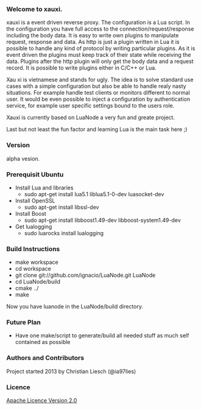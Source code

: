 ### Welcome to xauxi.
xauxi is a event driven reverse proxy. The configuration is a Lua script. In the configuration you have full access to the connection/request/response including the body data. It is easy to write own plugins to manipulate request, response and data. As http is just a plugin written in Lua it is possible to handle any kind of protocol by writing particular plugins. As it is event driven the plugins must keep track of their state while receiving the data. Plugins after the http plugin will only get the body data and a request record. It is possible to write plugins either in C/C++ or Lua.

Xau xi is vietnamese and stands for ugly. The idea is to solve standard use cases with a simple configuration but also be able to handle realy nasty situations. For example handle test clients or monitors different to normal user. It would be even possible to inject a configuration by authentication service, for example user specific settings bound to the users role.

Xauxi is currently based on LuaNode a very fun and greate project.

Last but not least the fun factor and learning Lua is the main task here ;)

### Version
alpha vesion. 

### Prerequisit Ubuntu
 - Install Lua and libraries
   - sudo apt-get install lua5.1 liblua5.1-0-dev luasocket-dev
 - Install OpenSSL
   - sudo apt-get install libssl-dev
 - Install Boost
   - sudo apt-get install libboost1.49-dev libboost-system1.49-dev
 - Get lualogging
   - sudo luarocks install lualogging

### Build Instructions
 - make workspace
 - cd workspace
 - git clone git://github.com/ignacio/LuaNode.git LuaNode
 - cd LuaNode/build
 - cmake ../
 - make
 
Now you have luanode in the LuaNode/build directory.

### Future Plan
 - Have one make/script to generate/build all needed stuff as much self contained as possible

### Authors and Contributors
Project started 2013 by Christian Liesch (@ia97lies)

### Licence
[Apache Licence Version 2.0](http://www.apache.org/licenses/LICENSE-2.0)


